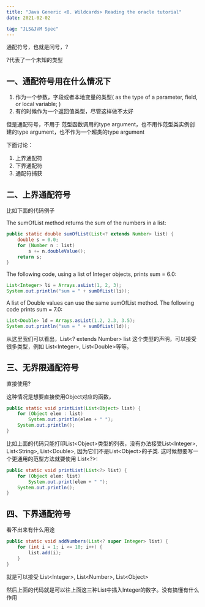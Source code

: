 ```yaml
---
title: "Java Generic <8. Wildcards> Reading the oracle tutorial" 
date: 2021-02-02

tag: "JLS&JVM Spec"
---
```


通配符号，也就是问号，?

?代表了一个未知的类型

<!--more-->

## 一、通配符号用在什么情况下

1. 作为一个参数，字段或者本地变量的类型( as the type of a parameter, field, or local variable; )
2. 有的时候作为一个返回值类型，尽管这样做不太好

但是通配符号，不用于 范型函数调用的type argument，也不用作范型类实例创建的type argument，也不作为一个超类的type argument

下面讨论：

1. 上界通配符
2. 下界通配符
3. 通配符捕获

## 二、上界通配符号

比如下面的代码例子

The sumOfList method returns the sum of the numbers in a list:

```java
public static double sumOfList(List<? extends Number> list) {
    double s = 0.0;
    for (Number n : list)
        s += n.doubleValue();
    return s;
}
```

The following code, using a list of Integer objects, prints sum = 6.0:

```java
List<Integer> li = Arrays.asList(1, 2, 3);
System.out.println("sum = " + sumOfList(li));
```

A list of Double values can use the same sumOfList method. The following code prints sum = 7.0:

```java
List<Double> ld = Arrays.asList(1.2, 2.3, 3.5);
System.out.println("sum = " + sumOfList(ld));
```

从这里我们可以看出，List<? extends Number> list 这个类型的声明，可以接受很多类型，例如 List\<Integer>, List\<Double>等等。

## 三、无界限通配符号

直接使用?

这种情况是想要直接使用Object对应的函数，

```java
public static void printList(List<Object> list) {
    for (Object elem : list)
        System.out.println(elem + " ");
    System.out.println();
}
```

比如上面的代码只能打印List\<Object>类型的列表，没有办法接受List\<Integer>, List\<String>, List\<Double>, 因为它们不是List\<Object>的子类. 这时候想要写一个更通用的范型方法就要使用 List<?>:

```java
public static void printList(List<?> list) {
    for (Object elem: list)
        System.out.print(elem + " ");
    System.out.println();
}
```

## 四、下界通配符号

看不出来有什么用途

```java
public static void addNumbers(List<? super Integer> list) {
    for (int i = 1; i <= 10; i++) {
        list.add(i);
    }
}
```

就是可以接受 List\<Integer>, List\<Number>, List\<Object>

然后上面的代码就是可以往上面这三种List中插入Integer的数字。没有搞懂有什么作用
